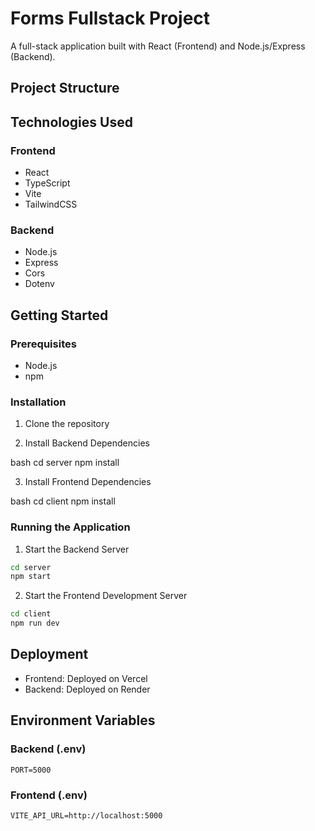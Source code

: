 # Forms Fullstack Project

A full-stack application built with React (Frontend) and Node.js/Express (Backend).

## Project Structure

## Technologies Used

### Frontend

- React
- TypeScript
- Vite
- TailwindCSS

### Backend

- Node.js
- Express
- Cors
- Dotenv

## Getting Started

### Prerequisites

- Node.js
- npm

### Installation

1. Clone the repository

2. Install Backend Dependencies

bash
cd server
npm install

3. Install Frontend Dependencies

bash
cd client
npm install

### Running the Application

1. Start the Backend Server

```bash
cd server
npm start
```

2. Start the Frontend Development Server

```bash
cd client
npm run dev
```

## Deployment

- Frontend: Deployed on Vercel
- Backend: Deployed on Render

## Environment Variables

### Backend (.env)

```
PORT=5000
```

### Frontend (.env)

```
VITE_API_URL=http://localhost:5000
```

